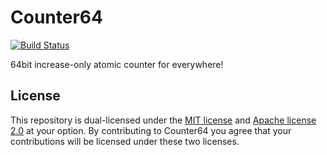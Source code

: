 Counter64
=====

[![Build Status](https://travis-ci.org/HyeonuPark/counter64.svg?branch=master)](https://travis-ci.org/HyeonuPark/ccounter64)

64bit increase-only atomic counter for everywhere!

## License

This repository is dual-licensed under the [MIT license][license-mit]
and [Apache license 2.0][license-apl] at your option.
By contributing to Counter64 you agree that your contributions will be licensed
under these two licenses.

<!-- links -->

[license-mit]: ./LICENSE-MIT
[license-apl]: ./LICENSE-APACHE
